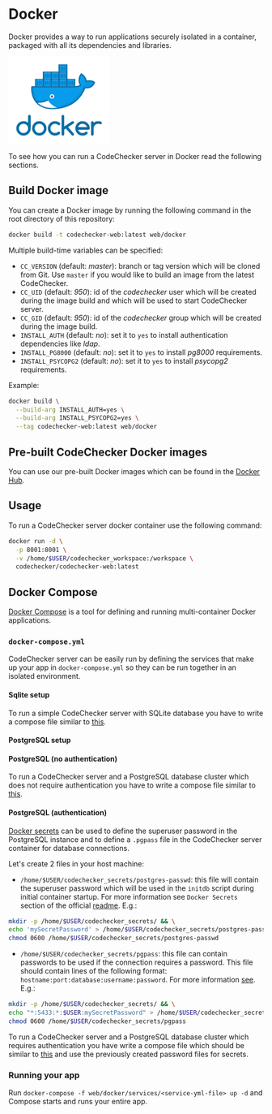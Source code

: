 # Docker
Docker provides a way to run applications securely isolated in a container,
packaged with all its dependencies and libraries.

 [![Docker](../images/docker.jpg)](https://hub.docker.com/r/codechecker/codechecker-web)

To see how you can run a CodeChecker server in Docker read the following
sections.

## Build Docker image
You can create a Docker image by running the following command in the root
directory of this repository:
```bash
docker build -t codechecker-web:latest web/docker
```

Multiple build-time variables can be specified:

- `CC_VERSION` (default: *master*): branch or tag version which will be cloned
from Git. Use `master` if you would like to build an image from the latest
CodeChecker.
- `CC_UID` (default: *950*): id of the *codechecker* user which will be created
during the image build and which will be used to start CodeChecker server.
- `CC_GID` (default: *950*): id of the *codechecker* group which will be
created during the image build.
- `INSTALL_AUTH` (default: *no*): set it to `yes` to install authentication
dependencies like *ldap*.
- `INSTALL_PG8000` (default: *no*): set it to `yes` to install *pg8000*
requirements.
- `INSTALL_PSYCOPG2` (default: *no*): set it to `yes` to install *psycopg2*
requirements.

Example:
```bash
docker build \
  --build-arg INSTALL_AUTH=yes \
  --build-arg INSTALL_PSYCOPG2=yes \
  --tag codechecker-web:latest web/docker
```


## Pre-built CodeChecker Docker images
You can use our pre-built Docker images which can be found in the
[Docker Hub](https://hub.docker.com/r/codechecker/codechecker-web).

## Usage
To run a CodeChecker server docker container use the following command:
```sh
docker run -d \
  -p 8001:8001 \
  -v /home/$USER/codechecker_workspace:/workspace \
  codechecker/codechecker-web:latest
```

## Docker Compose
[Docker Compose](https://docs.docker.com/compose/) is a tool for defining and
running multi-container Docker applications.

### `docker-compose.yml`
CodeChecker server can be easily run by defining the services that make up your
app in `docker-compose.yml` so they can be run together in an isolated
environment.

#### Sqlite setup
To run a simple CodeChecker server with SQLite database you have to
write a compose file similar to
[this](../../web/docker/services/docker-compose.sqlite.yml).

#### PostgreSQL setup

#### PostgreSQL (no authentication)
To run a CodeChecker server and a PostgreSQL database cluster which does not
require authentication you have to write a compose file similar to
[this](../../web/docker/services/docker-compose.psql.yml).

#### PostgreSQL (authentication)
[Docker secrets]((https://docs.docker.com/engine/swarm/secrets/)) can be used
to define the superuser password in the PostgreSQL instance and to define a
`.pgpass` file in the CodeChecker server container for database connections.

Let's create 2 files in your host machine:

- `/home/$USER/codechecker_secrets/postgres-passwd`: this file will
contain the superuser password which will be used in the `initdb` script
during initial container startup. For more information see `Docker Secrets`
section of the official [readme](https://hub.docker.com/_/postgres).
E.g.:
```sh
mkdir -p /home/$USER/codechecker_secrets/ && \
echo 'mySecretPassword' > /home/$USER/codechecker_secrets/postgres-passwd && \
chmod 0600 /home/$USER/codechecker_secrets/postgres-passwd
```
- `/home/$USER/codechecker_secrets/pgpass`: this file can contain
passwords to be used if the connection requires a password. This file should
contain lines of the following format:
`hostname:port:database:username:password`. For more information
[see](https://www.postgresql.org/docs/9.6/libpq-pgpass.html).
E.g.:
```sh
mkdir -p /home/$USER/codechecker_secrets/ && \
echo "*:5433:*:$USER:mySecretPassword" > /home/$USER/codechecker_secrets/pgpass && \
chmod 0600 /home/$USER/codechecker_secrets/pgpass
```

To run a CodeChecker server and a PostgreSQL database cluster which requires
authentication you have write a compose file which should be similar to
[this](../../web/docker/services/docker-compose.psql.auth.yml) and use the
previously created password files for secrets.

### Running your app
Run `docker-compose -f web/docker/services/<service-yml-file> up -d` and
Compose starts and runs your entire app.
